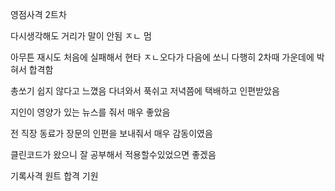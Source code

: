 영점사격 2트차

다시생각해도 거리가 말이 안됨 ㅈㄴ 멈

아무튼 재시도 처음에 실패해서 현타 ㅈㄴ오다가 다음에 쏘니 다행히 2차때 가운데에 박혀서 합격함

총쏘기 쉽지 않다고 느꼈음 다녀와서 푹쉬고 저녁쯤에 택배하고 인편받았음

지인이 영양가 있는 뉴스를 줘서 매우 좋았음

전 직장 동료가 장문의 인편을 보내줘서 매우 감동이였음

클린코드가 왔으니 잘 공부해서 적용할수있었으면 좋겠음

기록사격 원트 합격 기원
